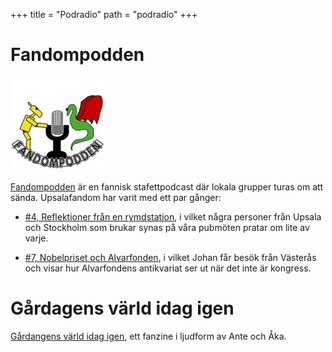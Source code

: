 +++
title = "Podradio"
path = "podradio"
+++

# Fandompodden

![Logotyp för fandompodden](fandompodden.jpeg)

[Fandompodden](https://fandompodden.podbean.com/) är en fannisk stafettpodcast där lokala grupper turas om att sända. Upsalafandom har varit med ett par gånger:

* [#4, Reflektioner från en rymdstation](http://fandompodden.podbean.com/e/fandompodden-004-stockholmuppsala-reflektioner-fran-en-rymdstation/), i vilket några personer från Upsala och Stockholm som brukar synas på våra pubmöten pratar om lite av varje.

* [#7, Nobelpriset och Alvarfonden](http://fandompodden.podbean.com/e/fandompodden-007-vasterasuppsala-nobelpriset-och-alvarfonden/), i vilket Johan får besök från Västerås och visar hur Alvarfondens antikvariat ser ut när det inte är kongress.

# Gårdagens värld idag igen

[Gårdangens värld idag igen](https://annien.wordpress.com/category/gardagens-varld-idag-igen/), ett fanzine i ljudform av Ante och Åka.
